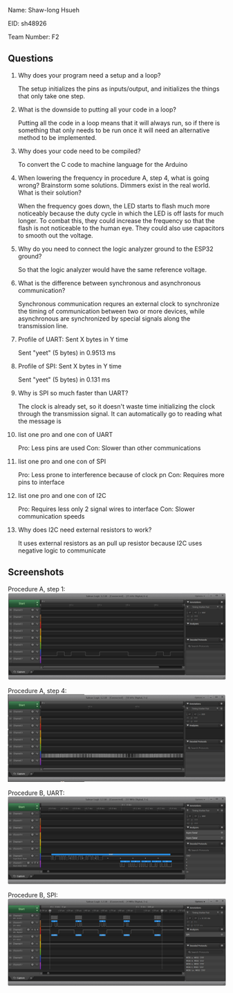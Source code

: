 Name: Shaw-Iong Hsueh

EID: sh48926

Team Number: F2

## Questions

1. Why does your program need a setup and a loop?

    The setup initializes the pins as inputs/output, and initializes the things that only take one step.

2. What is the downside to putting all your code in a loop?

    Putting all the code in a loop means that it will always run, so if there is something that only needs to be run once it will need an alternative method to be implemented. 

3. Why does your code need to be compiled?

    To convert the C code to machine language for the Arduino

4. When lowering the frequency in procedure A, step 4, what is going wrong? Brainstorm some solutions. Dimmers exist in the real world. What is their solution?

    When the frequency goes down, the LED starts to flash much more noticeably because the duty cycle in which the LED is off lasts for much longer. To combat this, they could increase the frequency so that the flash is not noticeable to the human eye. They could also use capacitors to smooth out the voltage. 

5. Why do you need to connect the logic analyzer ground to the ESP32 ground?

    So that the logic analyzer would have the same reference voltage.

6. What is the difference between synchronous and asynchronous communication?

    Synchronous communication requres an external clock to synchronize the timing of communication between two or more devices, while asynchronous are synchronized by special signals along the transmission line. 

7. Profile of UART: Sent X bytes in Y time 
    
    Sent "yeet" (5 bytes) in 0.9513 ms

8. Profile of SPI: Sent X bytes in Y time

    Sent "yeet" (5 bytes) in 0.131 ms

9. Why is SPI so much faster than UART?

    The clock is already set, so it doesn't waste time initializing the clock through the transmission signal. It can automatically go to reading what the message is

10. list one pro and one con of UART

    Pro: Less pins are used
    Con: Slower than other communications

11. list one pro and one con of SPI

    Pro: Less prone to interference because of clock pn
    Con: Requires more pins to interface

12. list one pro and one con of I2C

    Pro: Requires less only 2 signal wires to interface
    Con: Slower communication speeds

13. Why does I2C need external resistors to work?

    It uses external resistors as an pull up resistor because I2C uses negative logic to communicate

## Screenshots

Procedure A, step 1:
![Put path to your image here ->](img/Blink.png)

Procedure A, step 4:
![Put path to your image here ->](img/Fade.png)

Procedure B, UART:
![Put path to your image here ->](img/UART.png)

Procedure B, SPI:
![Put path to your image here ->](img/SPI.png)
